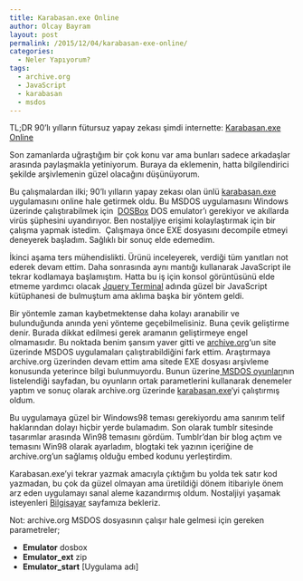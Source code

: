 ```yaml
---
title: Karabasan.exe Online
author: Olcay Bayram
layout: post
permalink: /2015/12/04/karabasan-exe-online/
categories:
  - Neler Yapıyorum?
tags:
  - archive.org
  - JavaScript
  - karabasan
  - msdos
---
```

TL;DR 90&#8217;lı yılların fütursuz yapay zekası şimdi internette: [Karabasan.exe Online][1]

Son zamanlarda uğraştığım bir çok konu var ama bunları sadece arkadaşlar arasında paylaşmakla yetiniyorum. Buraya da eklemenin, hatta bilgilendirici şekilde arşivlemenin güzel olacağını düşünüyorum.

Bu çalışmalardan ilki; 90&#8217;lı yılların yapay zekası olan ünlü <a href="https://eksisozluk.com/karabasan-exe--1718561" target="_blank">karabasan.exe</a> uygulamasını online hale getirmek oldu. Bu MSDOS uygulamasını Windows üzerinde çalıştırabilmek için  <a href="http://www.dosbox.com/" target="_blank">DOSBox</a> DOS emulator&#8217;ı gerekiyor ve akıllarda virüs şüphesini uyandırıyor. Ben nostaljiye erişimi kolaylaştırmak için bir çalışma yapmak istedim.  Çalışmaya önce EXE dosyasını decompile etmeyi deneyerek başladım. Sağlıklı bir sonuç elde edemedim.

<!--more-->

İkinci aşama ters mühendislikti. Ürünü inceleyerek, verdiği tüm yanıtları not ederek devam ettim. Daha sonrasında aynı mantığı kullanarak JavaScript ile tekrar kodlamaya başlamıştım. Hatta bu iş için konsol görüntüsünü elde etmeme yardımcı olacak <a href="http://terminal.jcubic.pl/" target="_blank">Jquery Terminal</a> adında güzel bir JavaScript kütüphanesi de bulmuştum ama aklıma başka bir yöntem geldi.

Bir yöntemle zaman kaybetmektense daha kolayı aranabilir ve bulunduğunda anında yeni yönteme geçebilmelisiniz. Buna çevik geliştirme denir. Burada dikkat edilmesi gerek aramanın geliştirmeye engel olmamasıdır. Bu noktada benim şansım yaver gitti ve <a href="https://archive.org" target="_blank">archive.org</a>&#8216;un site üzerinde MSDOS uygulamaları çalıştırabildiğini fark ettim. Araştırmaya archive.org üzerinden devam ettim ama sitede EXE dosyası arşivleme konusunda yeterince bilgi bulunmuyordu. Bunun üzerine<a href="https://archive.org/details/softwarelibrary_msdos_games" target="_blank"> MSDOS oyunları</a>nın listelendiği sayfadan, bu oyunların ortak parametlerini kullanarak denemeler yaptım ve sonuç olarak archive.org üzerinde <a href="https://archive.org/details/karabasan_20151004_1738" target="_blank">karabasan.exe</a>&#8216;yi çalıştırmış oldum.

Bu uygulamaya güzel bir Windows98 teması gerekiyordu ama sanırım telif haklarından dolayı hiçbir yerde bulamadım. Son olarak tumblr sitesinde tasarımlar arasında Win98 temasını gördüm. Tumblr&#8217;dan bir blog açtım ve temasını Win98 olarak ayarladım, blogtaki tek yazının içeriğine de archive.org&#8217;un sağlamış olduğu embed kodunu yerleştirdim.

Karabasan.exe&#8217;yi tekrar yazmak amacıyla çıktığım bu yolda tek satır kod yazmadan, bu çok da güzel olmayan ama üretildiği dönem itibariyle önem arz eden uygulamayı sanal aleme kazandırmış oldum. Nostaljiyi yaşamak isteyenleri [Bilgisayar][1] sayfamıza bekleriz.

Not: archive.org MSDOS dosyasının çalışır hale gelmesi için gereken parametreler;

  * **<span class="key">Emulator</span>** <span class="value">dosbox</span>
  * <span class="value"><strong><span class="key">Emulator_ext</span></strong> <span class="value">zip</span></span>
  * <span class="value"><strong><span class="key">Emulator_start</span></strong> <span class="value">[Uygulama adı]</span><br /> </span>

 [1]: http://bilgisayar.otomatikmuhendis.com/